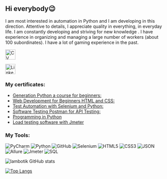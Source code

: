 ## Hi everybody😉
I am most interested in automation in Python and I am
developing in this direction. Attentive to details, I appreciate
quality in everything, in everyday life. I am constantly
developing and striving for new knowledge . I have experience in
organizing and managing a large number of workers (about 100
subordinates). I have a lot of gaming experience in the past.

[<img align='center' alt='CV' width='32' height='32px' src="https://cdn.pixabay.com/photo/2017/03/24/02/25/resume-2169945_1280.png"/>](https://drive.google.com/file/d/1_NPOLsBBuq7exzgVyOvIDlNIeFGLucuN/view?usp=sharing) 

[<img align='center' alt='LinkeDin' width='32' height='32px' src="https://lh5.googleusercontent.com/17boAIfIyz12pc7EZqjyP6nGAiZdjmhYbewA46qIPS9vwJ3clgaWtih48vZraTTZQyxWEVo9FMBB0lOrBJiBCDYy5EYJU4A-RjvqIrXab3nxA9_MfIBSiis4nx9van3NAi8vgpyw"/>](https://www.linkedin.com/feed/)
### My certificates:
- [Generation Python a course for beginners:](https://stepik.org/cert/1165429)
- [Web Development for Beginners HTML and CSS:](https://stepik.org/cert/1436844)
- [Test Automation with Selenium and Python:](https://stepik.org/cert/1471860)
- [Software Testing Postman for API Testing:](https://stepik.org/cert/1670603)
- [Programming in Python](https://stepik.org/cert/1566540)
- [Load testing software with Jmeter](https://drive.google.com/file/d/195E_SwXuM6i6fRQuHCrQ4yXhg6li2mBL/view?usp=share_link)
### My Tools:
![PyCharm](https://img.shields.io/badge/-PyCharm-090909?style=plastic&logo=PyCharm&logoColor=47C5FB)
![Python](https://img.shields.io/badge/-Python-090909?style=plastic&logo=Python&logoColor=47C5FB)
![GitHub](https://img.shields.io/badge/-GitHub-090909?style=plastic&logo=GitHub&logoColor=47C5FB)
![Selenium](https://img.shields.io/badge/-Selenium-090909?style=plastic&logo=Selenium&logoColor=47C5FB)
![HTML5](https://img.shields.io/badge/-HTML5-090909?style=plastic&logo=HTML5&logoColor=47C5FB)
![CSS3](https://img.shields.io/badge/-CSS3-090909?style=plastic&logo=CSS3&logoColor=47C5FB)
![JSON](https://img.shields.io/badge/-JSON-090909?style=plastic&logo=JSON&logoColor=47C5FB)
![Allure](https://img.shields.io/badge/-Allure-090909?style=plastic&logo=AppacheAllure&logoColor=47C5FB)
![Jmeter](https://img.shields.io/badge/-Jmeter-090909?style=plastic&logo=Appache&logoColor=47C5FB)
![SQL](https://img.shields.io/badge/-SQL-090909?style=plastic&logo=SQL&logoColor=47C5FB)

![lambotik GitHub stats](https://github-readme-stats.vercel.app/api?username=lambotik&hide=contribs,prs&show_icons=true&theme=tokyonight)

[![Top Langs](https://github-readme-stats.vercel.app/api/top-langs/?username=lambotik&layout=compact&langs_count=8)](https://github.com/lambotik/github-readme-stats&show_icons=true&theme=tokyonight)
